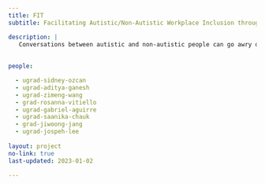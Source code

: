 ```yaml
---
title: FIT
subtitle: Facilitating Autistic/Non-Autistic Workplace Inclusion through Technology

description: |
   Conversations between autistic and non-autistic people can go awry due to differing cognitive styles. Challenges that arise in workplace conversations such as job interviews or performance evaluations can lead to poor outcomes for autistic employees. FIT employs AI to identify verbal and non-verbal conversational cues that signify when interactions are going poorly. Our goal is to facilitate conversations and help the conversants repair miscommunications and misunderstandings.
   
   
people: 

  - ugrad-sidney-ozcan
  - ugrad-aditya-ganesh
  - ugrad-zimeng-wang
  - grad-rosanna-vitiello
  - ugrad-gabriel-aguirre
  - ugrad-saanika-chauk
  - grad-jiwoong-jang
  - ugrad-jospeh-lee
  
layout: project
no-link: true
last-updated: 2023-01-02
   
---
```

